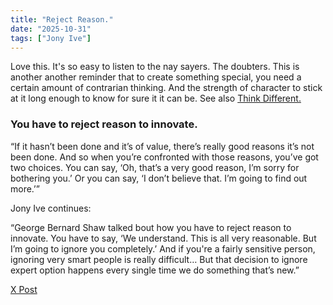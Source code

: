 ```yaml
---
title: "Reject Reason."
date: "2025-10-31"
tags: ["Jony Ive"]
---
```


Love this. It's so easy to listen to the nay sayers. The doubters. This is another another reminder that to create something special, you need a certain amount of contrarian thinking. And the strength of character to stick at it long enough to know for sure it it can be. See also [Think Different.](https://www.aaronroot.net/note_190219_Marketing/)

### You have to reject reason to innovate.

“If it hasn’t been done and it’s of value, there’s really good reasons it’s not been done. And so when you’re confronted with those reasons, you’ve got two choices. You can say, ‘Oh, that’s a very good reason, I’m sorry for bothering you.’ Or you can say, ‘I don’t believe that. I’m going to find out more.’”

Jony Ive continues:

“George Bernard Shaw talked bout how you have to reject reason to innovate. You have to say, ‘We understand. This is all very reasonable. But I’m going to ignore you completely.’ And if you're a fairly sensitive person, ignoring very smart people is really difficult… But that decision to ignore expert option happens every single time we do something that’s new.”

[X Post](https://x.com/StartupArchive_/status/1979940353013956819)
